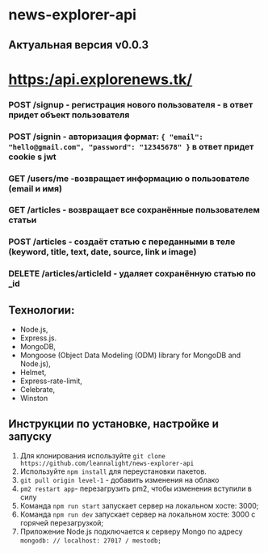 # news-explorer-api
## Актуальная версия v0.0.3

# [https:/api.explorenews.tk/](https:/api.explorenews.tk/)

### POST /signup - регистрация нового пользователя - в ответ придет объект пользователя

### POST /signin - авторизация формат: ```{ "email": "hello@gmail.com", "password": "12345678" }``` в ответ придет cookie s jwt

### GET /users/me -возвращает информацию о пользователе (email и имя)

### GET /articles - возвращает все сохранённые пользователем статьи

### POST /articles - создаёт статью с переданными в теле (keyword, title, text, date, source, link и image)

### DELETE /articles/articleId - удаляет сохранённую статью  по _id

## Технологии:

- Node.js,
- Express.js.
- MongoDB,
- Mongoose (Object Data Modeling (ODM) library for MongoDB and Node.js),
- Helmet, 
- Express-rate-limit, 
- Celebrate,
- Winston

## Инструкции по установке, настройке и запуску

1. Для клонирования используйте ```git clone https://github.com/leannalight/news-explorer-api```
2. Используйте ```npm install``` для переустановки пакетов.
3. ```git pull origin level-1``` - добавить изменения на облако
4. ```pm2 restart app```- перезагрузить pm2, чтобы изменения вступили в силу
5. Команда ```npm run start``` запускает сервер на локальном хосте: 3000;
6. Команда ```npm run dev``` запускает сервер на локальном хосте: 3000 с горячей перезагрузкой;
7. Приложение Node.js подключается к серверу Mongo по адресу ```mongodb: // localhost: 27017 / mestodb;```
